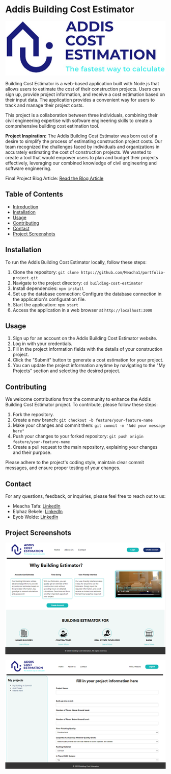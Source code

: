 # Addis Building Cost Estimator

[![Project Screenshot](public/images/logo.png)](http://18.235.233.160/)

Building Cost Estimator is a web-based application built with Node.js that allows users to estimate the cost of their construction projects. Users can sign up, provide project information, and receive a cost estimation based on their input data. The application provides a convenient way for users to track and manage their project costs.

This project is a collaboration between three individuals, combining their civil engineering expertise with software engineering skills to create a comprehensive building cost estimation tool.

**Project Inspiration:** The Addis Building Cost Estimator was born out of a desire to simplify the process of estimating construction project costs. Our team recognized the challenges faced by individuals and organizations in accurately estimating the cost of construction projects. We wanted to create a tool that would empower users to plan and budget their projects effectively, leveraging our combined knowledge of civil engineering and software engineering.

Final Project Blog Article: [Read the Blog Article](https://medium.com/@meachattd/addis-building-cost-estimation-3e4f900bcc9e)

## Table of Contents

- [Introduction](#addis-building-cost-estimator)
- [Installation](#installation)
- [Usage](#usage)
- [Contributing](#contributing)
- [Contact](#contact)
- [Project Screenshots](#project-screenshots)

## Installation

To run the Addis Building Cost Estimator locally, follow these steps:

1. Clone the repository: `git clone https://github.com/Meacha1/portfolio-project.git`
2. Navigate to the project directory: `cd building-cost-estimator`
3. Install dependencies: `npm install`
4. Set up the database connection: Configure the database connection in the application's configuration file.
5. Start the application: `npm start`
6. Access the application in a web browser at `http://localhost:3000`

## Usage

1. Sign up for an account on the Addis Building Cost Estimator website.
2. Log in with your credentials.
3. Fill in the project information fields with the details of your construction project.
4. Click the "Submit" button to generate a cost estimation for your project.
5. You can update the project information anytime by navigating to the "My Projects" section and selecting the desired project.

## Contributing

We welcome contributions from the community to enhance the Addis Building Cost Estimator project. To contribute, please follow these steps:

1. Fork the repository.
2. Create a new branch: `git checkout -b feature/your-feature-name`
3. Make your changes and commit them: `git commit -m "Add your message here"`
4. Push your changes to your forked repository: `git push origin feature/your-feature-name`
5. Create a pull request to the main repository, explaining your changes and their purpose.

Please adhere to the project's coding style, maintain clear commit messages, and ensure proper testing of your changes.


## Contact

For any questions, feedback, or inquiries, please feel free to reach out to us:

- Meacha Tafa: [LinkedIn](https://www.linkedin.com/in/meacha-teshome/)
- Elphaz Bekele: [LinkedIn](https://www.linkedin.com/in/elphazshiferaw/)
- Eyob Wolde: [LinkedIn](https://www.linkedin.com/in/eyob-zewdu-283581b0/)

## Project Screenshots

![Screenshot 1](public/images/Screenshot.png)

![Screenshot 2](public/images/Screenshot1.png)